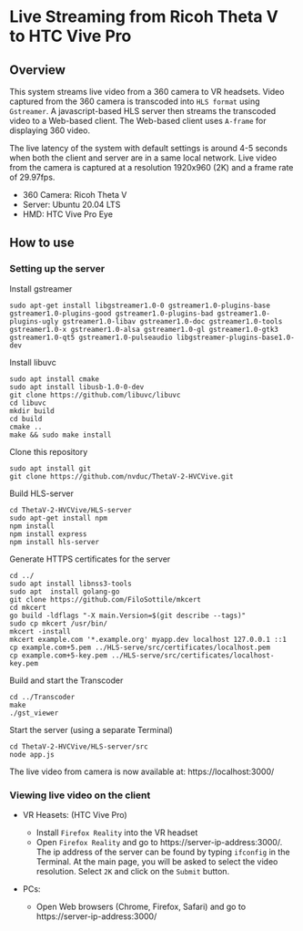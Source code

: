 # Live Streaming from Ricoh Theta V to HTC Vive Pro


## Overview
This system streams live video from a 360 camera to VR headsets. Video captured from the 360 camera is transcoded into ``HLS format`` using `Gstreamer`. A javascript-based HLS server then streams the transcoded video to a Web-based client. The Web-based client uses ``A-frame`` for displaying 360 video.

The live latency of the system with default settings is around 4-5 seconds when both the client and server are in a same local network. Live video from the camera is captured at a resolution 1920x960 (2K) and a frame rate of 29.97fps.

   - 360 Camera: Ricoh Theta V
   - Server: Ubuntu 20.04 LTS
   - HMD: HTC Vive Pro Eye

## How to use
### Setting up the server
Install gstreamer

    sudo apt-get install libgstreamer1.0-0 gstreamer1.0-plugins-base gstreamer1.0-plugins-good gstreamer1.0-plugins-bad gstreamer1.0-plugins-ugly gstreamer1.0-libav gstreamer1.0-doc gstreamer1.0-tools gstreamer1.0-x gstreamer1.0-alsa gstreamer1.0-gl gstreamer1.0-gtk3 gstreamer1.0-qt5 gstreamer1.0-pulseaudio libgstreamer-plugins-base1.0-dev

Install libuvc

    sudo apt install cmake
    sudo apt install libusb-1.0-0-dev
    git clone https://github.com/libuvc/libuvc
    cd libuvc
    mkdir build
    cd build
    cmake ..
    make && sudo make install
 
 Clone this repository

    sudo apt install git
    git clone https://github.com/nvduc/ThetaV-2-HVCVive.git

 Build HLS-server
 
    cd ThetaV-2-HVCVive/HLS-server
    sudo apt-get install npm
    npm install
    npm install express
    npm install hls-server
 
 Generate HTTPS certificates for the server
 
    cd ../
    sudo apt install libnss3-tools
    sudo apt  install golang-go
    git clone https://github.com/FiloSottile/mkcert
    cd mkcert
    go build -ldflags "-X main.Version=$(git describe --tags)"
    sudo cp mkcert /usr/bin/
    mkcert -install
    mkcert example.com '*.example.org' myapp.dev localhost 127.0.0.1 ::1
    cp example.com+5.pem ../HLS-serve/src/certificates/localhost.pem
    cp example.com+5-key.pem ../HLS-serve/src/certificates/localhost-key.pem
 
Build and start the Transcoder
 
    cd ../Transcoder
    make
    ./gst_viewer
    
Start the server (using a separate Terminal)

    cd ThetaV-2-HVCVive/HLS-server/src
    node app.js  

The live video from camera is now available at: https://localhost:3000/

### Viewing live video on the client
- VR Heasets: (HTC Vive Pro)
  - Install ``Firefox Reality`` into the VR headset
  - Open ``Firefox Reality``  and go to https://server-ip-address:3000/. The ip address of the server can be found by typing ``ifconfig`` in the Terminal. At the main page, you will be asked to select the video resolution. Select ``2K`` and click on the ``Submit`` button.

- PCs:
  - Open Web browsers (Chrome, Firefox, Safari) and go to https://server-ip-address:3000/
